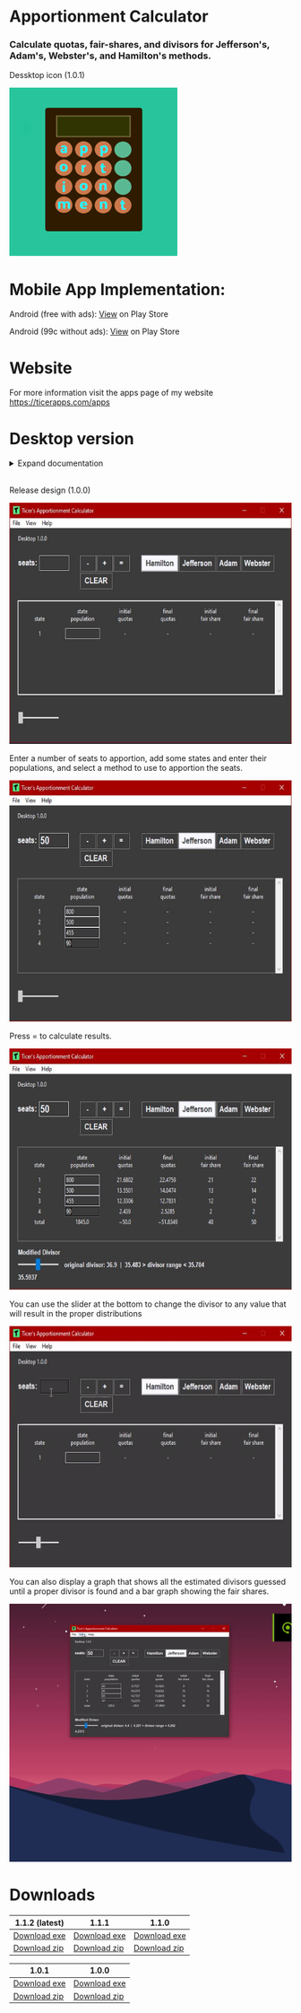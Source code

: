 
# Apportionment Calculator
### Calculate quotas, fair-shares, and divisors for Jefferson's, Adam's, Webster's, and Hamilton's methods.

Dessktop icon (1.0.1)

<img src="res/icon.png" width="300" height="300" >

# Mobile App Implementation:
Android (free with ads): <a href="https://play.google.com/store/apps/details?id=com.brandon.apportionmentcalculator&hl=en_US&gl=US">View</a> on Play Store

Android (99c without ads): <a href="https://play.google.com/store/apps/details?id=com.brandon.apportionmentcalculatorpro&hl=en_US&gl=US">View</a> on Play Store

# Website
For more information visit the apps page of my website https://ticerapps.com/apps

# Desktop version

<details>
  <summary>Expand documentation</summary>
  <br>
  <details>
    <summary>GUI</summary>
    
      Scripts responsible for building the GUI
    
      apportionment_calculator.py
    
      class - App
        function - save_recent_data - saves previous calculation, when app is closed previous data loads in the table 
        function - load_saved_table_data - loads saved (or recent) data into the table
        function - save_csv - saves/exports a csv file containing data in the table
        function - save_xlsx - saves/exports an xlsx file containing data in the table
        function - change_method_hamilton - changes apportionment method to hamilton
        function - change_method_jefferson - changes apportionment method to jefferson
        function - change_method_adam - changes apportionment method to adam
        function - change_method_webster - changes apportionment method to webster
        function - add_state - adds a new row to the table with six columns
        function - remove_state - removes a row from the table
        function - clear_states - clears data from the table 
        function - calculate - calculates quotas, fair shares, and divisors and displays results in table
        function - show_about - shows a popup with information about this software
        function - show_guide - shows a popup with instructions on how to use the software
        function - slider_changed - updates divisor and table values when the slider widget is used
        function - change_theme_dark - changes app theme to dark mode
        function - change_theme_light - changes app theme to light mode
        function - change_theme_clt_green - changes app theme to unc charlotte school colors
        function - change_theme_tarheel_blue - changes app theme to unc chapel hill school colors
        function - change_theme_wolfpack_red - changes app theme to nc state school colors
  
    
      main_plots.py
    
      class - Plot
        function - create_combined_graph - creates a single popup containg divisor algorithm graph and fair share chart
        function - create_divisor_graph - creates a popup graph displaying how the algorithm calculates an acceptable divisor 
                                          as well as the lowest and highest possible estimated divisors
        function - create_fair_share_plot - creates a popup chart displaying the fair share allocations to each state
        function - calculate_plot_points - creates lists for estimations, lowest, and highest possible estimated divisors

  </details>
  
  <details>
    <summary>Methods</summary>
    
      API
    
      class - Hamilton
        parameters 
          - num_seats: int - number of seats to apportion
          - states: int - number of states to apportion seats to
          - populations: [float] * states - list of populations per state (list must be same size as number of states)
        functions
          - calculate_quotas([0] * states) - calculates the original quotas for each state and initializes a list for 
                                             final quotas
          - calculate_fair_shares([0] * states, quotas) - calculates final fair shares and final quotas
          - calculate - apportions seats to states, uses calculate_quotas and calculate_fair_shares
        Usage
          method = Hamilton(num_seats, states, populations)
          results = method.calculate() -> returns original divisor, modified divisor, original quotas, final quotas, 
                                          initial fair shares, final fair shares, sum of inititial fair shares, 0, 0, 0
    
      class - Jefferson
        parameters 
          - num_seats: int - number of seats to apportion
          - states: int - number of states to apportion seats to
          - populations: [float] * states - list of populations per state (list must be same size as number of states)
        functions
          - calculate_quotas([0] * states) - calculates the original quotas for each state and initializes a list for 
                                             final quotas
          - calculate_fair_shares([0] * states, quotas) - calculates final fair shares and final quotas
          - calculate - apportions seats to states, uses calculate_quotas and calculate_fair_shares
          - calculate_with_divisor(float: divisor) - calculates results given a divisor as a parameter
          - calculate_lower_boundary(float: divisor) - calculates lowest estimated possible divisor that can be used
          - calculate_upper_boundary(float: divisor) - calculates highest estimated possible divisor that can be used
          - calculate_plot_points(lower_divisor, upper_divisor) - creates lists of divisors and estimations
        Usage
          method = Jefferson(num_seats, states, populations)
          results = method.calculate() -> returns original divisor, modified divisor, original quotas, final quotas, 
                                          initial fair shares, final fair shares, sum of inititial fair shares, 
                                          lower boundary, upper boundary, estimation history
    
      class - Adam
        parameters 
          - num_seats: int - number of seats to apportion
          - states: int - number of states to apportion seats to
          - populations: [float] * states - list of populations per state (list must be same size as number of states)
        functions
          - calculate_quotas([0] * states) - calculates the original quotas for each state and initializes a list for 
                                             final quotas
          - calculate_fair_shares([0] * states, quotas) - calculates final fair shares and final quotas
          - calculate - apportions seats to states, uses calculate_quotas and calculate_fair_shares
          - calculate_with_divisor(float: divisor) - calculates results given a divisor as a parameter
          - calculate_lower_boundary(float: divisor) - calculates lowest estimated possible divisor that can be used
          - calculate_upper_boundary(float: divisor) - calculates highest estimated possible divisor that can be used
          - calculate_plot_points(lower_divisor, upper_divisor) - creates lists of divisors and estimations
        Usage
          method = Adam(num_seats, states, populations)
          results = method.calculate() -> returns original divisor, modified divisor, original quotas, final quotas, 
                                          initial fair shares, final fair shares, sum of inititial fair shares, 
                                          lower boundary, upper boundary, estimation history
    
      class - Webster
        parameters 
          - num_seats: int - number of seats to apportion
          - states: int - number of states to apportion seats to
          - populations: [float] * states - list of populations per state (list must be same size as number of states)
        functions
          - calculate_quotas([0] * states) - calculates the original quotas for each state and initializes a list for 
                                             final quotas
          - calculate_fair_shares([0] * states, quotas) - calculates final fair shares and final quotas
          - calculate - apportions seats to states, uses calculate_quotas and calculate_fair_shares
          - calculate_with_divisor(float: divisor) - calculates results given a divisor as a parameter
          - calculate_lower_boundary(float: divisor) - calculates lowest estimated possible divisor that can be used
          - calculate_upper_boundary(float: divisor) - calculates highest estimated possible divisor that can be used
          - calculate_plot_points(lower_divisor, upper_divisor) - creates lists of divisors and estimations
        Usage
          method = Webster(num_seats, states, populations)
          results = method.calculate() -> returns original divisor, modified divisor, original quotas, final quotas, 
                                          initial fair shares, final fair shares, sum of inititial fair shares, 
                                          lower boundary, upper boundary, estimation history
        
    
      
  </details>
  
</details>

<br>

Release design (1.0.0)

<img src="res/demo_1.JPG" width="685" height="430">

Enter a number of seats to apportion, add some states and enter their populations, and select a method to use to apportion the seats.

<img src="res/demo_2.JPG" width="685" height="430">

Press = to calculate results.

<img src="res/demo_3.JPG" width="685" height="430">

You can use the slider at the bottom to change the divisor to any value that will result in the proper distributions

<img src="res/demo_4.gif" width="685" height="430">

You can also display a graph that shows all the estimated divisors guessed until a proper divisor is found and a bar graph showing the fair shares.

<img src="res/demo_5.gif" width="685" height="460">

# Downloads

| 1.1.2 (latest) | 1.1.1 | 1.1.0 | 
|-------|-------|-------|
| <a href="https://github.com/btror/apportionmentCalculatorPy/releases/download/1.1.2/apportionmentCalculatorPy.exe">Download exe</a> | <a href="https://github.com/btror/apportionmentCalculatorPy/releases/download/1.1.1/Apportionment.Calculator.exe">Download exe</a> | <a href="https://github.com/btror/apportionmentCalculatorPy/releases/download/1.1.0/apportionmentCalculatorPy.exe">Download exe</a> |
| <a href="https://github.com/btror/apportionmentCalculatorPy/archive/refs/tags/1.1.2.zip">Download zip</a> | <a href="https://github.com/btror/apportionmentCalculatorPy/archive/refs/tags/1.1.1.zip">Download zip</a> | <a href="https://github.com/btror/apportionmentCalculatorPy/archive/refs/tags/1.1.0.zip">Download zip</a>

| 1.0.1 | 1.0.0 |
|-------|-------|
| <a href="https://github.com/btror/apportionmentCalculatorPy/releases/download/1.0.1/apportionmentCalculatorPy.exe">Download exe</a> | <a href="https://github.com/btror/apportionmentCalculatorPy/releases/download/1.0.0/apportionmentCalculatorPy.exe">Download exe</a> |
| <a href="https://github.com/btror/apportionmentCalculatorPy/archive/refs/tags/1.0.1.zip">Download zip</a> | <a href="https://github.com/btror/apportionmentCalculatorPy/archive/refs/tags/1.0.0.zip">Download zip</a> |

